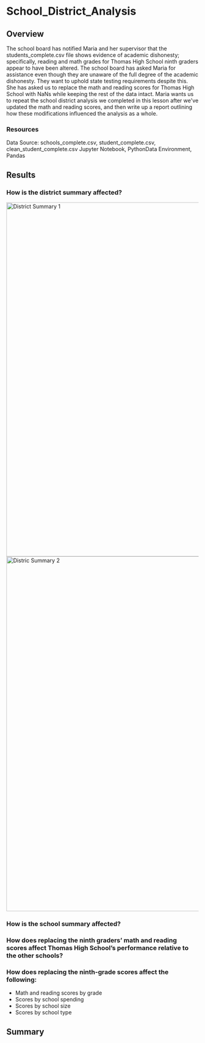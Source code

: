 # School_District_Analysis

## Overview 

The school board has notified Maria and her supervisor that the students_complete.csv file shows evidence of academic dishonesty; specifically, reading and math grades for Thomas High School ninth graders appear to have been altered. The school board has asked Maria for assistance even though they are unaware of the full degree of the academic dishonesty. They want to uphold state testing requirements despite this. She has asked us to replace the math and reading scores for Thomas High School with NaNs while keeping the rest of the data intact. Maria wants us to repeat the school district analysis we completed in this lesson after we've updated the math and reading scores, and then write up a report outlining how these modifications influenced the analysis as a whole.

### Resources 
Data Source: schools_complete.csv, student_complete.csv, clean_student_complete.csv
Jupyter Notebook, PythonData Environment, Pandas 

## Results
### How is the district summary affected? 

<img width="926" alt="District Summary 1" src="https://user-images.githubusercontent.com/105958160/176816764-abeb8881-b9a9-421b-9545-700c7e4c0d48.png">
<img width="928" alt="Distric Summary 2" src="https://user-images.githubusercontent.com/105958160/176816778-f22cce64-ca0f-4a58-9e98-9b6771b30264.png">

### How is the school summary affected?
### How does replacing the ninth graders’ math and reading scores affect Thomas High School’s performance relative to the other schools?
### How does replacing the ninth-grade scores affect the following:
- Math and reading scores by grade
- Scores by school spending
- Scores by school size
- Scores by school type

## Summary 
